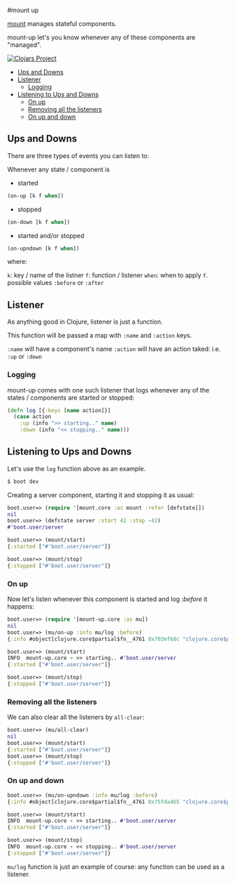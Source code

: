 #mount up

[mount](https://github.com/tolitius/mount) manages stateful components.

mount-up let's you know whenever any of these components are "managed".

[![Clojars Project](http://clojars.org/tolitius/mount-up/latest-version.svg)](http://clojars.org/tolitius/mount-up)

- [Ups and Downs](#ups-and-downs)
- [Listener](#listener)
  - [Logging](#logging)
- [Listening to Ups and Downs](#listening-to-ups-and-downs)
  - [On up](#on-up)
  - [Removing all the listeners](#removing-all-the-listeners)
  - [On up and down](#on-up-and-down)

## Ups and Downs

There are three types of events you can listen to:

Whenever any state / component is

* started

```clojure
(on-up [k f when])
```

* stopped

```clojure
(on-down [k f when])
```

* started and/or stopped

```clojure
(on-upndown [k f when])
```

where:

`k`: key / name of the listner
`f`: function / listener
`when`: when to apply `f`. possible values `:before` or `:after`

## Listener

As anything good in Clojure, listener is just a function.

This function will be passed a map with `:name` and `:action` keys.

`:name` will have a component's name
`:action` will have an action taked: i.e. `:up` or `:down`

### Logging

mount-up comes with one such listener that logs whenever any of the states / components are started or stopped:

```clojure
(defn log [{:keys [name action]}]
  (case action
    :up (info ">> starting.." name)
    :down (info "<< stopping.." name)))
```

## Listening to Ups and Downs

Let's use the `log` function above as an example.

```clojure
$ boot dev
```

Creating a server component, starting it and stopping it as usual:

```clojure
boot.user=> (require '[mount.core :as mount :refer [defstate]])
nil
boot.user=> (defstate server :start 42 :stop -42)
#'boot.user/server

boot.user=> (mount/start)
{:started ["#'boot.user/server"]}

boot.user=> (mount/stop)
{:stopped ["#'boot.user/server"]}
```

### On up

Now let's listen whenever this component is started and log _:before_ it happens:

```clojure
boot.user=> (require '[mount-up.core :as mu])
nil
boot.user=> (mu/on-up :info mu/log :before)
{:info #object[clojure.core$partial$fn__4761 0x703ef68c "clojure.core$partial$fn__4761@703ef68c"]}

boot.user=> (mount/start)
INFO  mount-up.core - >> starting.. #'boot.user/server
{:started ["#'boot.user/server"]}

boot.user=> (mount/stop)
{:stopped ["#'boot.user/server"]}
```

### Removing all the listeners

We can also clear all the listeners by `all-clear`:

```clojure
boot.user=> (mu/all-clear)
nil
boot.user=> (mount/start)
{:started ["#'boot.user/server"]}
boot.user=> (mount/stop)
{:stopped ["#'boot.user/server"]}
```

### On up and down

```clojure
boot.user=> (mu/on-upndown :info mu/log :before)
{:info #object[clojure.core$partial$fn__4761 0x75fda4b5 "clojure.core$partial$fn__4761@75fda4b5"]}

boot.user=> (mount/start)
INFO  mount-up.core - >> starting.. #'boot.user/server
{:started ["#'boot.user/server"]}

boot.user=> (mount/stop)
INFO  mount-up.core - << stopping.. #'boot.user/server
{:stopped ["#'boot.user/server"]}
```

`mu/log` function is just an example of course: any function can be used as a listener.
